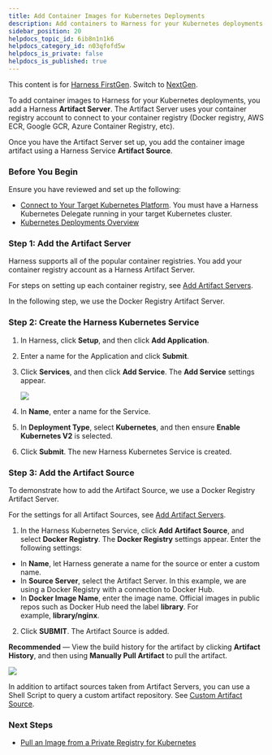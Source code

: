 ```yaml
---
title: Add Container Images for Kubernetes Deployments
description: Add containers to Harness for your Kubernetes deployments.
sidebar_position: 20
helpdocs_topic_id: 6ib8n1n1k6
helpdocs_category_id: n03qfofd5w
helpdocs_is_private: false
helpdocs_is_published: true
---
```


This content is for [Harness FirstGen](/docs/continuous-delivery/get-started/upgrading/upgrade-nextgen-cd.md). Switch to [NextGen](/docs/category/kubernetes).

To add container images to Harness for your Kubernetes deployments, you add a Harness **Artifact Server**. The Artifact Server uses your container registry account to connect to your container registry (Docker registry, AWS ECR, Google GCR, Azure Container Registry, etc).

Once you have the Artifact Server set up, you add the container image artifact using a Harness Service **Artifact Source**.


### Before You Begin

Ensure you have reviewed and set up the following:

* [Connect to Your Target Kubernetes Platform](connect-to-your-target-kubernetes-platform.md). You must have a Harness Kubernetes Delegate running in your target Kubernetes cluster.
* [Kubernetes Deployments Overview](../concepts-cd/deployment-types/kubernetes-overview.md)

### Step 1: Add the Artifact Server

Harness supports all of the popular container registries. You add your container registry account as a Harness Artifact Server.

For steps on setting up each container registry, see [Add Artifact Servers](../../firstgen-platform/account/manage-connectors/configuring-artifact-server.md).

In the following step, we use the Docker Registry Artifact Server.

### Step 2: Create the Harness Kubernetes Service

1. In Harness, click **Setup**, and then click **Add Application**.
2. Enter a name for the Application and click **Submit**.
3. Click **Services**, and then click **Add Service**. The **Add Service** settings appear.

   ![](./static/add-container-images-for-kubernetes-deployments-137.png)

4. In **Name**, enter a name for the Service.
5. In **Deployment Type**, select **Kubernetes**, and then ensure **Enable Kubernetes V2** is selected.
6. Click **Submit**. The new Harness Kubernetes Service is created.

### Step 3: Add the Artifact Source

To demonstrate how to add the Artifact Source, we use a Docker Registry Artifact Server.

For the settings for all Artifact Sources, see [Add Artifact Servers](../../firstgen-platform/account/manage-connectors/configuring-artifact-server.md).

1. In the Harness Kubernetes Service, click **Add** **Artifact Source**, and select **Docker Registry**. The **Docker Registry** settings appear. Enter the following settings:
  * In **Name**, let Harness generate a name for the source or enter a custom name.
  * In **Source Server**, select the Artifact Server. In this example, we are using a Docker Registry with a connection to Docker Hub.
  * In **Docker Image Name**, enter the image name. Official images in public repos such as Docker Hub need the label **library**. For example, **library/nginx**.
2. Click **SUBMIT**. The Artifact Source is added.

**Recommended** — View the build history for the artifact by clicking **Artifact History**, and then using **Manually Pull Artifact** to pull the artifact.

[![](./static/add-container-images-for-kubernetes-deployments-138.png)](./static/add-container-images-for-kubernetes-deployments-138.png)

In addition to artifact sources taken from Artifact Servers, you can use a Shell Script to query a custom artifact repository. See [Custom Artifact Source](../model-cd-pipeline/setup-services/custom-artifact-source.md).

### Next Steps

* [Pull an Image from a Private Registry for Kubernetes](pull-an-image-from-a-private-registry-for-kubernetes.md)

